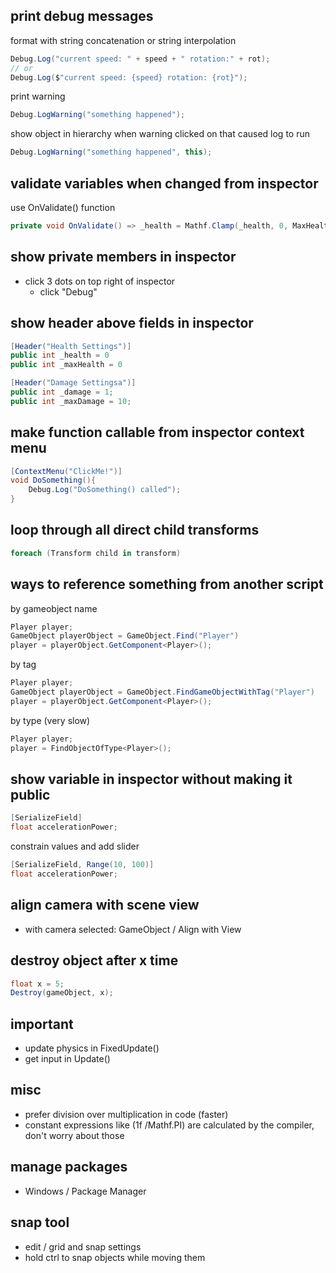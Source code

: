 ## print debug messages
format with string concatenation or string interpolation
```csharp
Debug.Log("current speed: " + speed + " rotation:" + rot);
// or
Debug.Log($"current speed: {speed} rotation: {rot}");
```
print warning
```csharp
Debug.LogWarning("something happened");
```
show object in hierarchy when warning clicked on that caused log to run
```csharp
Debug.LogWarning("something happened", this);
```

## validate variables when changed from inspector
use OnValidate() function
```csharp
private void OnValidate() => _health = Mathf.Clamp(_health, 0, MaxHealth)
```

## show private members in inspector
- click 3 dots on top right of inspector
	- click "Debug"

## show header above fields in inspector
```csharp
[Header("Health Settings")]
public int _health = 0
public int _maxHealth = 0

[Header("Damage Settingsa")]
public int _damage = 1;
public int _maxDamage = 10;
```

## make function callable from inspector context menu 
```csharp
[ContextMenu("ClickMe!")]
void DoSomething(){
	Debug.Log("DoSomething() called");
}
```

## loop through all direct child transforms
```csharp
foreach (Transform child in transform)
```

## ways to reference something from another script
by gameobject name
```csharp
Player player;
GameObject playerObject = GameObject.Find("Player")
player = playerObject.GetComponent<Player>();
```
by tag
```csharp
Player player;
GameObject playerObject = GameObject.FindGameObjectWithTag("Player")
player = playerObject.GetComponent<Player>();
```
by type (very slow)
```csharp
Player player;
player = FindObjectOfType<Player>();
```

## show variable in inspector without making it public
```csharp
[SerializeField]
float accelerationPower;
```
constrain values and add slider
```csharp
[SerializeField, Range(10, 100)]
float accelerationPower;
```
## align camera with scene view
- with camera selected: GameObject / Align with View

## destroy object after x time
```csharp
float x = 5;
Destroy(gameObject, x);
```

## important
- update physics in FixedUpdate()
- get input in Update()

## misc
- prefer division over multiplication in code (faster)
- constant expressions like (1f /Mathf.PI) are calculated by the compiler, don't worry about those

## manage packages
- Windows / Package Manager

## snap tool
- edit / grid and snap settings
- hold ctrl to snap objects while moving them
